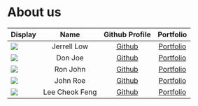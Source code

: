 # About us

Display | Name | Github Profile | Portfolio 
--------|:----:|:--------------:|:---------:
![](https://via.placeholder.com/100.png?text=Photo) | Jerrell Low | [Github](https://github.com/jerrelllzw) | [Portfolio](docs/team/johndoe.md)
![](https://via.placeholder.com/100.png?text=Photo) | Don Joe | [Github](https://github.com/) | [Portfolio](docs/team/johndoe.md)
![](https://via.placeholder.com/100.png?text=Photo) | Ron John | [Github](https://github.com/) | [Portfolio](docs/team/johndoe.md)
![](https://via.placeholder.com/100.png?text=Photo) | John Roe | [Github](https://github.com/) | [Portfolio](docs/team/johndoe.md)
![](https://via.placeholder.com/100.png?text=Photo) | Lee Cheok Feng | [Github](https://github.com/leecheokfeng) | [Portfolio](docs/team/johndoe.md)
